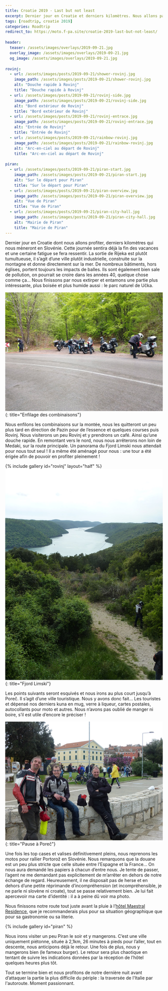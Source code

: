 ```yaml
---
title: Croatie 2019 - Last but not least
excerpt: Dernier jour en Croatie et derniers kilomètres. Nous allons passer la journée la plus nature du séjour ! Et une des plus fatigante.
tags: [roadtrip, croatie 2019]
categories: Roadtrip
redirect_to: https://moto.f-pa.site/croatie-2019-last-but-not-least/

header:
  teaser: /assets/images/overlays/2019-09-21.jpg
  overlay_image: /assets/images/overlays/2019-09-21.jpg
  og_image: /assets/images/overlays/2019-09-21.jpg

rovinj:
  - url: /assets/images/posts/2019-09-21/shower-rovinj.jpg
    image_path: /assets/images/posts/2019-09-21/shower-rovinj.jpg
    alt: "Douche rapide à Rovinj"
    title: "Douche rapide à Rovinj"
  - url: /assets/images/posts/2019-09-21/rovinj-side.jpg
    image_path: /assets/images/posts/2019-09-21/rovinj-side.jpg
    alt: "Bord extérieur de Rovinj"
    title: "Bord extérieur de Rovinj"
  - url: /assets/images/posts/2019-09-21/rovinj-entrace.jpg
    image_path: /assets/images/posts/2019-09-21/rovinj-entrace.jpg
    alt: "Entrée de Rovinj"
    title: "Entrée de Rovinj"
  - url: /assets/images/posts/2019-09-21/rainbow-rovinj.jpg
    image_path: /assets/images/posts/2019-09-21/rainbow-rovinj.jpg
    alt: "Arc-en-ciel au départ de Rovinj"
    title: "Arc-en-ciel au départ de Rovinj"

piran:
  - url: /assets/images/posts/2019-09-21/piran-start.jpg
    image_path: /assets/images/posts/2019-09-21/piran-start.jpg
    alt: "Sur le départ pour Piran"
    title: "Sur le départ pour Piran"
  - url: /assets/images/posts/2019-09-21/piran-overview.jpg
    image_path: /assets/images/posts/2019-09-21/piran-overview.jpg
    alt: "Vue de Piran"
    title: "Vue de Piran"
  - url: /assets/images/posts/2019-09-21/piran-city-hall.jpg
    image_path: /assets/images/posts/2019-09-21/piran-city-hall.jpg
    alt: "Mairie de Piran"
    title: "Mairie de Piran"
---
```


Dernier jour en Croatie dont nous allons profiter, derniers kilomètres qui nous mèneront en Slovénie. Cette journée
sentira déjà la fin des vacances et une certaine fatigue se fera ressentir. La sortie de Rijeka est plutôt tumultueuse,
il s’agit d’une ville plutôt industrielle, construite sur la montagne et donne directement sur la mer. De nombreux
bâtiments, hors églises, portent toujours les impacts de balles. Ils sont également bien sale de pollution, on pourrait
se croire dans les années 40, quelque chose comme ça… Nous finissons par nous extirper et entamons une partie plus
intéressante, plus boisée et plus humide aussi : le parc naturel de Učka.

[![Enfilage des combinaisons](/assets/images/posts/2019-09-21/rain-start.jpg)](/assets/images/posts/2019-09-21/rain-start.jpg){: title="Enfilage des combinaisons"}

Nous enfilons les combinaisons sur la montée, nous les quitteront un peu plus tard en direction de Pazin pour de
l’essence et quelques courses puis Rovinj. Nous visiterons un peu Rovinj et y prendrons un café. Ainsi qu’une douche
rapide. En remontant vers le nord, nous nous arrêterons non loin de Medaki, sur la route principale. Un panorama du
Fjord Limski nous attendait pour nous tout seul ! Il a même été aménagé pour nous : une tour a été érigée afin de
pouvoir en profiter pleinement !

{% include gallery id="rovinj" layout="half" %}
[![Fjord Limski](/assets/images/posts/2019-09-21/limski-fjord.jpg)](/assets/images/posts/2019-09-21/limski-fjord.jpg){: title="Fjord Limski"}

Les points suivants seront esquivés et nous irons au plus court jusqu’à Poreč. Il s’agit d’une ville touristique. Nous y
avons donc fait… Les touristes et dépensé nos derniers kuna en mug, verre à liqueur, cartes postales, autocollants pour
moto et autres. Nous n’avons pas oublié de manger ni boire, s’il est utile d’encore le préciser !

[![Pause à Poreč](/assets/images/posts/2019-09-21/porec.jpg)](/assets/images/posts/2019-09-21/porec.jpg){: title="Pause à Poreč"}

Une fois les top cases et valises définitivement pleins, nous reprenons les motos pour rallier Portorož en Slovénie.
Nous remarquons que la douane est un peu plus stricte que celle située entre l’Espagne et la France… On nous aura
demandé les papiers à chacun d’entre nous. Je tente de passer, l’agent ne me demandant pas explicitement de m’arrêter en
dehors de notre échange de regard. Heureusement, il ne disposait pas de herse et en dehors d’une petite réprimande
d’incompréhension (et incompréhensible, je ne parle ni slovène ni croate), tout se passe relativement bien. Je lui fait
apercevoir ma carte d’identité : il a à peine dû voir ma photo.

Nous finissons notre route tout juste avant la pluie à l’[hôtel Maestral Residence](https://goo.gl/maps/Z2RWJiinS4VZ1HKE7),
que je recommanderais plus pour sa situation géographique que pour sa gastronomie ou sa literie.

{% include gallery id="piran" %}

Nous irons visiter un peu Piran le soir et y mangerons. C’est une ville uniquement piétonne, située à 2,1km, 26 minutes
à pieds pour l’aller, tout en descente, nous anticipons déjà le retour. Une fois de plus, nous y mangerons bien (le
fameux burger). Le retour sera plus chaotique en tentant de suivre les indications données par la réception de l’hôtel
quelques heures plus tôt.

Tout se termine bien et nous profitons de notre dernière nuit avant d’attaquer la partie la plus difficile du périple :
la traversée de l'Italie par l'autoroute. Moment passionnant.
